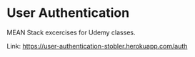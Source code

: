 # User Authentication

MEAN Stack excercises for Udemy classes.

Link: https://user-authentication-stobler.herokuapp.com/auth
